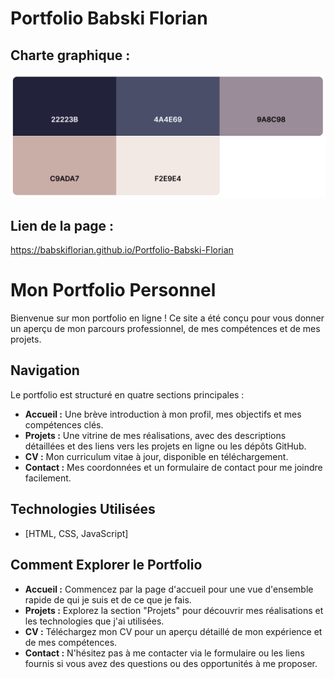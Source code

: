 # Portfolio Babski Florian
## Charte graphique :
![Palette de couleur](assets/readme/palette.png)

## Lien de la page :
https://babskiflorian.github.io/Portfolio-Babski-Florian

# Mon Portfolio Personnel

Bienvenue sur mon portfolio en ligne ! Ce site a été conçu pour vous donner un aperçu de mon parcours professionnel, de mes compétences et de mes projets.

## Navigation

Le portfolio est structuré en quatre sections principales :

* **Accueil :** Une brève introduction à mon profil, mes objectifs et mes compétences clés.
* **Projets :** Une vitrine de mes réalisations, avec des descriptions détaillées et des liens vers les projets en ligne ou les dépôts GitHub.
* **CV :** Mon curriculum vitae à jour, disponible en téléchargement.
* **Contact :** Mes coordonnées et un formulaire de contact pour me joindre facilement.

## Technologies Utilisées

* [HTML, CSS, JavaScript] 

## Comment Explorer le Portfolio

* **Accueil :** Commencez par la page d'accueil pour une vue d'ensemble rapide de qui je suis et de ce que je fais.
* **Projets :** Explorez la section "Projets" pour découvrir mes réalisations et les technologies que j'ai utilisées.
* **CV :** Téléchargez mon CV pour un aperçu détaillé de mon expérience et de mes compétences.
* **Contact :** N'hésitez pas à me contacter via le formulaire ou les liens fournis si vous avez des questions ou des opportunités à me proposer.

